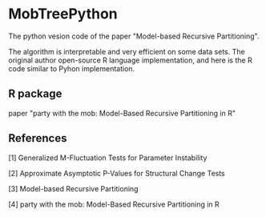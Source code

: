 # MobTreePython
The python vesion code of the paper "Model-based Recursive Partitioning".

The algorithm is interpretable and very efficient on some data sets. The original author open-source R language implementation, and here is the R code similar to Pyhon implementation.

## R package

paper "party with the mob: Model-Based Recursive Partitioning in R"

## References

[1] Generalized M-Fluctuation Tests for Parameter Instability

[2] Approximate Asymptotic P-Values for Structural Change Tests

[3] Model-based Recursive Partitioning

[4] party with the mob: Model-Based Recursive Partitioning in R

